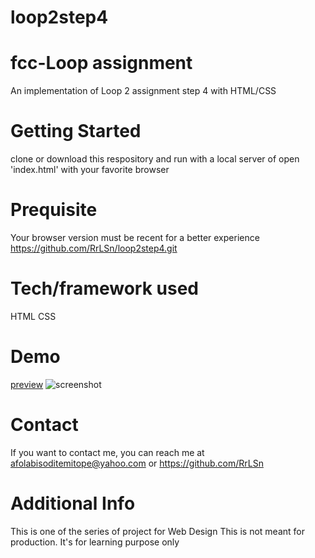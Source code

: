 # loop2step4
# fcc-Loop assignment
An implementation of Loop 2 assignment step 4 with HTML/CSS

# Getting Started
clone or download this respository and run with a local server of open 'index.html' with your favorite browser

# Prequisite
Your browser version must be recent for a better experience https://github.com/RrLSn/loop2step4.git

# Tech/framework used
HTML
CSS

# Demo
[preview](https://rawcdn.githack.com/RrLSn/loop2step4/0ef3d52036578b0030178f6def2241e1feebf095/index.html)
![screenshot](./media/Screenshot%202022-11-07%20172538.png)

# Contact
If you want to contact me, you can reach me at
afolabisoditemitope@yahoo.com or
https://github.com/RrLSn

# Additional Info
This is one of the series of project for Web Design
This is not meant for production. It's for learning purpose only
